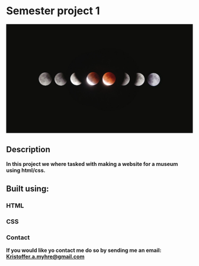 # Semester project 1

![Alt Text](./bilder/planeter.webp)

## Description

**In this project we where tasked with making a website for a museum using html/css.**

## Built using:

### HTML

### CSS

### Contact

**If you would like yo contact me do so by sending me an email: Kristoffer.a.myhre@gmail.com**
